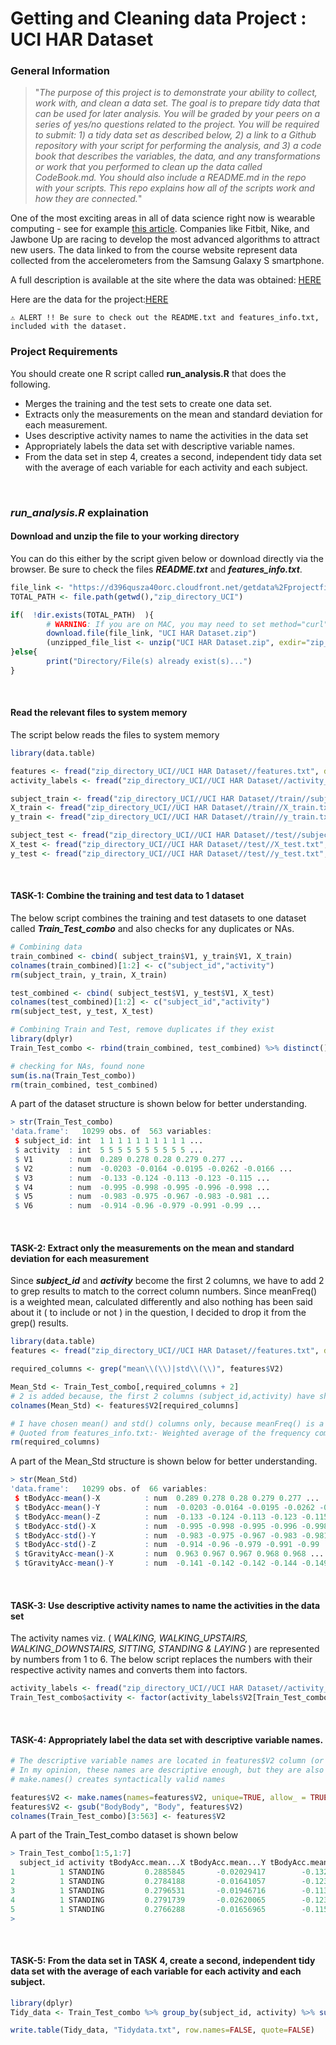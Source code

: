 # Getting and Cleaning data Project : UCI HAR Dataset

### General Information
> "_The purpose of this project is to demonstrate your ability to collect, work with, and clean a data set. The goal is to prepare tidy data that can be used for later analysis. You will be graded by your peers on a series of yes/no questions related to the project. You will be required to submit: 1) a tidy data set as described below, 2) a link to a Github repository with your script for performing the analysis, and 3) a code book that describes the variables, the data, and any transformations or work that you performed to clean up the data called CodeBook.md. You should also include a README.md in the repo with your scripts. This repo explains how all of the scripts work and how they are connected._"

One of the most exciting areas in all of data science right now is wearable computing - see for example <a href="http://www.insideactivitytracking.com/data-science-activity-tracking-and-the-battle-for-the-worlds-top-sports-brand/">this article</a>. Companies like Fitbit, Nike, and Jawbone Up are racing to develop the most advanced algorithms to attract new users. The data linked to from the course website represent data collected from the accelerometers from the Samsung Galaxy S smartphone.

A full description is available at the site where the data was obtained: <a href="http://archive.ics.uci.edu/ml/datasets/Human+Activity+Recognition+Using+Smartphones">HERE</a>

Here are the data for the project:<a href="https://d396qusza40orc.cloudfront.net/getdata%2Fprojectfiles%2FUCI%20HAR%20Dataset.zip">HERE</a>

`⚠️ ALERT !! Be sure to check out the README.txt and features_info.txt, included with the dataset.`

### Project Requirements
You should create one R script called **run_analysis.R** that does the following.
- Merges the training and the test sets to create one data set.
- Extracts only the measurements on the mean and standard deviation for each measurement.
- Uses descriptive activity names to name the activities in the data set
- Appropriately labels the data set with descriptive variable names.
- From the data set in step 4, creates a second, independent tidy data set with the average of each variable for each activity and each subject.

<br/>

### _run_analysis.R_ explaination
#### Download and unzip the file to your working directory
You can do this either by the script given below or download directly via the browser. Be sure to check the files ***README.txt*** and ***features_info.txt***.
```R
file_link <- "https://d396qusza40orc.cloudfront.net/getdata%2Fprojectfiles%2FUCI%20HAR%20Dataset.zip"
TOTAL_PATH <- file.path(getwd(),"zip_directory_UCI")

if(  !dir.exists(TOTAL_PATH)  ){
        # WARNING: If you are on MAC, you may need to set method="curl"
        download.file(file_link, "UCI HAR Dataset.zip")
        (unzipped_file_list <- unzip("UCI HAR Dataset.zip", exdir="zip_directory_UCI"))
}else{
        print("Directory/File(s) already exist(s)...")
}
```

<br/>

#### Read the relevant files to system memory
The script below reads the files to system memory
```R
library(data.table)

features <- fread("zip_directory_UCI//UCI HAR Dataset//features.txt", data.table = FALSE, na.strings=c("",NA))
activity_labels <- fread("zip_directory_UCI//UCI HAR Dataset//activity_labels.txt", data.table = FALSE, na.strings=c("",NA))

subject_train <- fread("zip_directory_UCI//UCI HAR Dataset//train//subject_train.txt", data.table = FALSE, na.strings=c("",NA))
X_train <- fread("zip_directory_UCI//UCI HAR Dataset//train//X_train.txt", data.table = FALSE, na.strings=c("",NA))
y_train <- fread("zip_directory_UCI//UCI HAR Dataset//train//y_train.txt", data.table = FALSE, na.strings=c("",NA))

subject_test <- fread("zip_directory_UCI//UCI HAR Dataset//test//subject_test.txt", data.table = FALSE, na.strings=c("",NA))
X_test <- fread("zip_directory_UCI//UCI HAR Dataset//test//X_test.txt", data.table = FALSE, na.strings=c("",NA))
y_test <- fread("zip_directory_UCI//UCI HAR Dataset//test//y_test.txt", data.table = FALSE, na.strings=c("",NA))
```

<br/>

#### TASK-1: Combine the training and test data to 1 dataset
The below script combines the training and test datasets to one dataset called ***Train_Test_combo*** and also checks for any duplicates or NAs.
```R
# Combining data
train_combined <- cbind( subject_train$V1, y_train$V1, X_train)
colnames(train_combined)[1:2] <- c("subject_id","activity")
rm(subject_train, y_train, X_train)

test_combined <- cbind( subject_test$V1, y_test$V1, X_test)
colnames(test_combined)[1:2] <- c("subject_id","activity")
rm(subject_test, y_test, X_test)

# Combining Train and Test, remove duplicates if they exist
library(dplyr)
Train_Test_combo <- rbind(train_combined, test_combined) %>% distinct()

# checking for NAs, found none
sum(is.na(Train_Test_combo))
rm(train_combined, test_combined)
```

A part of the dataset structure is shown below for better understanding.
```R
> str(Train_Test_combo)
'data.frame':	10299 obs. of  563 variables:
 $ subject_id: int  1 1 1 1 1 1 1 1 1 1 ...
 $ activity  : int  5 5 5 5 5 5 5 5 5 5 ...
 $ V1        : num  0.289 0.278 0.28 0.279 0.277 ...
 $ V2        : num  -0.0203 -0.0164 -0.0195 -0.0262 -0.0166 ...
 $ V3        : num  -0.133 -0.124 -0.113 -0.123 -0.115 ...
 $ V4        : num  -0.995 -0.998 -0.995 -0.996 -0.998 ...
 $ V5        : num  -0.983 -0.975 -0.967 -0.983 -0.981 ...
 $ V6        : num  -0.914 -0.96 -0.979 -0.991 -0.99 ...
```

<br/>

#### TASK-2: Extract only the measurements on the mean and standard deviation for each measurement
Since ***subject_id*** and ***activity*** become the first 2 columns, we have to add 2 to grep results to match to the correct column numbers. Since meanFreq() is a weighted mean, calculated differently and also nothing has been said about it ( to include or not ) in the question, I decided to drop it from the grep() results.
```R
library(data.table)
features <- fread("zip_directory_UCI//UCI HAR Dataset//features.txt", data.table = FALSE, na.strings=c("",NA))

required_columns <- grep("mean\\(\\)|std\\(\\)", features$V2)

Mean_Std <- Train_Test_combo[,required_columns + 2]
# 2 is added because, the first 2 columns (subject_id,activity) have shifted all column numbers by 2
colnames(Mean_Std) <- features$V2[required_columns]

# I have chosen mean() and std() columns only, because meanFreq() is a weighted mean, calculated differently.
# Quoted from features_info.txt:- Weighted average of the frequency components to obtain a mean frequency
rm(required_columns)
```

A part of the Mean_Std structure is shown below for better understanding.
```R
> str(Mean_Std)
'data.frame':	10299 obs. of  66 variables:
 $ tBodyAcc-mean()-X          : num  0.289 0.278 0.28 0.279 0.277 ...
 $ tBodyAcc-mean()-Y          : num  -0.0203 -0.0164 -0.0195 -0.0262 -0.0166 ...
 $ tBodyAcc-mean()-Z          : num  -0.133 -0.124 -0.113 -0.123 -0.115 ...
 $ tBodyAcc-std()-X           : num  -0.995 -0.998 -0.995 -0.996 -0.998 ...
 $ tBodyAcc-std()-Y           : num  -0.983 -0.975 -0.967 -0.983 -0.981 ...
 $ tBodyAcc-std()-Z           : num  -0.914 -0.96 -0.979 -0.991 -0.99 ...
 $ tGravityAcc-mean()-X       : num  0.963 0.967 0.967 0.968 0.968 ...
 $ tGravityAcc-mean()-Y       : num  -0.141 -0.142 -0.142 -0.144 -0.149 ...
```

<br/>

#### TASK-3: Use descriptive activity names to name the activities in the data set
The activity names viz. ( _WALKING, WALKING_UPSTAIRS, WALKING_DOWNSTAIRS, SITTING, STANDING & LAYING_ ) are represented by numbers from 1 to 6. The below script replaces the numbers with their respective activity names and converts them into factors.
```R
activity_labels <- fread("zip_directory_UCI//UCI HAR Dataset//activity_labels.txt", data.table = FALSE, na.strings=c("",NA))
Train_Test_combo$activity <- factor(activity_labels$V2[Train_Test_combo$activity], levels=activity_labels$V2)
```

<br/>

#### TASK-4: Appropriately label the data set with descriptive variable names.
```R
# The descriptive variable names are located in features$V2 column (or features.txt)
# In my opinion, these names are descriptive enough, but they are also syntactically invalid.
# make.names() creates syntactically valid names

features$V2 <- make.names(names=features$V2, unique=TRUE, allow_ = TRUE)
features$V2 <- gsub("BodyBody", "Body", features$V2)
colnames(Train_Test_combo)[3:563] <- features$V2
```

A part of the Train_Test_combo dataset is shown below
```R
> Train_Test_combo[1:5,1:7]
  subject_id activity tBodyAcc.mean...X tBodyAcc.mean...Y tBodyAcc.mean...Z tBodyAcc.std...X tBodyAcc.std...Y
1          1 STANDING         0.2885845       -0.02029417        -0.1329051       -0.9952786       -0.9831106
2          1 STANDING         0.2784188       -0.01641057        -0.1235202       -0.9982453       -0.9753002
3          1 STANDING         0.2796531       -0.01946716        -0.1134617       -0.9953796       -0.9671870
4          1 STANDING         0.2791739       -0.02620065        -0.1232826       -0.9960915       -0.9834027
5          1 STANDING         0.2766288       -0.01656965        -0.1153619       -0.9981386       -0.9808173
> 
```

<br/>

#### TASK-5: From the data set in TASK 4, create a second, independent tidy data set with the average of each variable for each activity and each subject.
```R
library(dplyr)
Tidy_data <- Train_Test_combo %>% group_by(subject_id, activity) %>% summarise_all(mean)

write.table(Tidy_data, "Tidydata.txt", row.names=FALSE, quote=FALSE)
```
